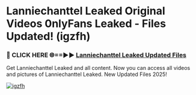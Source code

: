 # Lanniechanttel Leaked Original Videos 0nlyFans Leaked - Files Updated! (igzfh)

<h3>🔴 CLICK HERE 🌐==►► <a href="https://tinyurl.com/2m67pmp6" rel="nofollow">Lanniechanttel Leaked Updated Files</a></h3>

Get Lanniechanttel Leaked and all content. Now you can access all videos and pictures of Lanniechanttel Leaked. New Updated Files 2025!

[![igzfh](https://i.imgur.com/H4QAA4z.gif)](https://tinyurl.com/2m67pmp6)